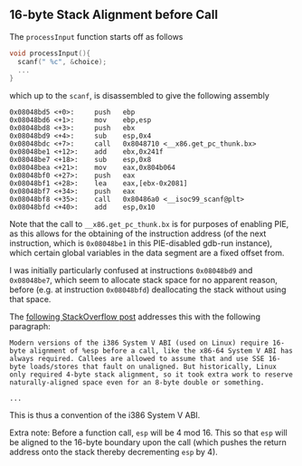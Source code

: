 ## 16-byte Stack Alignment before Call

The `processInput` function starts off as follows

```c
void processInput(){
  scanf(" %c", &choice);
  ...
}
```

which up to the `scanf`, is disassembled to give the following assembly

```x86asm
0x08048bd5 <+0>:     push   ebp
0x08048bd6 <+1>:     mov    ebp,esp
0x08048bd8 <+3>:     push   ebx
0x08048bd9 <+4>:     sub    esp,0x4
0x08048bdc <+7>:     call   0x8048710 <__x86.get_pc_thunk.bx>
0x08048be1 <+12>:    add    ebx,0x241f
0x08048be7 <+18>:    sub    esp,0x8
0x08048bea <+21>:    mov    eax,0x804b064
0x08048bf0 <+27>:    push   eax
0x08048bf1 <+28>:    lea    eax,[ebx-0x2081]
0x08048bf7 <+34>:    push   eax
0x08048bf8 <+35>:    call   0x80486a0 <__isoc99_scanf@plt>
0x08048bfd <+40>:    add    esp,0x10
```

Note that the call to `__x86.get_pc_thunk.bx` is for purposes of enabling PIE, as this allows for the obtaining of the instruction address (of the next instruction, which is `0x08048be1` in this PIE-disabled gdb-run instance), which certain global variables in the data segment are a fixed offset from. 

I was initially particularly confused at instructions `0x08048bd9` and `0x08048be7`, which seem to allocate stack space for no apparent reason, before (e.g. at instruction `0x08048bfd`) deallocating the stack without using that space. 

The [following StackOverflow post](https://stackoverflow.com/questions/2535989/what-are-the-calling-conventions-for-unix-linux-system-calls-and-user-space-f#:~:text=x86%2D32%20Function%20Calling%20convention,functions%20on%20Linux%20from%20assembly) addresses this with the following paragraph: 

```
Modern versions of the i386 System V ABI (used on Linux) require 16-byte alignment of %esp before a call, like the x86-64 System V ABI has always required. Callees are allowed to assume that and use SSE 16-byte loads/stores that fault on unaligned. But historically, Linux only required 4-byte stack alignment, so it took extra work to reserve naturally-aligned space even for an 8-byte double or something.

...
```

This is thus a convention of the i386 System V ABI. 

Extra note: Before a function call, `esp` will be 4 mod 16. This so that `esp` will be aligned to the 16-byte boundary upon the call (which pushes the return address onto the stack thereby decrementing `esp` by 4). 
